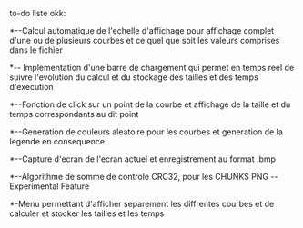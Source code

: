 to-do liste okk:

*--Calcul automatique de l'echelle d'affichage pour affichage complet d'une ou de plusieurs
courbes et ce quel que soit les valeurs comprises dans le fichier

*-- Implementation d'une barre de chargement qui permet en temps reel de suivre l'evolution du 
calcul et du stockage des tailles et des temps d'execution

*--Fonction de click sur un point de la courbe et affichage de la taille et du temps correspondants 
au dit point

*--Generation de couleurs aleatoire pour les courbes et generation de la legende en consequence

*--Capture d'ecran de l'ecran actuel et enregistrement au format .bmp

*--Algorithme de somme de controle CRC32, pour les CHUNKS PNG --Experimental Feature

*-Menu permettant d'afficher separement les diffrentes courbes et de calculer et stocker
les tailles et les temps

